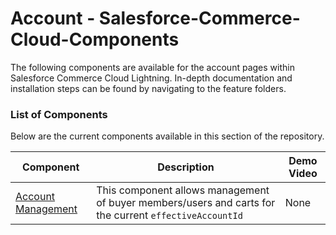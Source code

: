 # Account - Salesforce-Commerce-Cloud-Components

The following components are available for the account pages within Salesforce Commerce Cloud Lightning.
In-depth documentation and installation steps can be found by navigating to the feature folders.

### List of Components
Below are the current components available in this section of the repository.

| **Component**                                       | **Description**                                                                                        | **Demo Video** |
|-----------------------------------------------------|--------------------------------------------------------------------------------------------------------|----------------|
| [Account Management](./accountManagement/README.md) | This component allows management of buyer members/users and carts for the current `effectiveAccountId` | None           |
